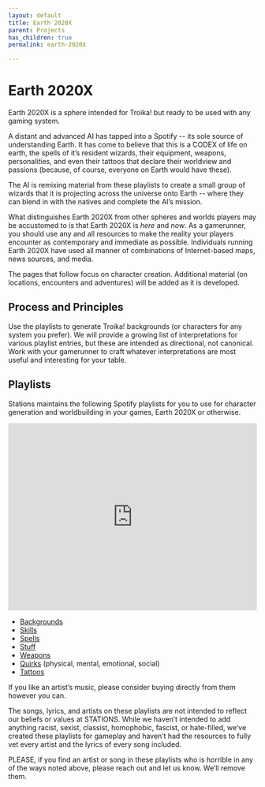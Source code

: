 ```yaml
---
layout: default
title: Earth 2020X
parent: Projects
has_children: true
permalink: earth-2020X

---
```


# Earth 2020X

Earth 2020X is a sphere intended for Troika! but ready to be used with any gaming system. 

A distant and advanced AI has tapped into a Spotify -- its sole source of understanding Earth. It has come to believe that this is a CODEX of life on earth, the spells of it’s resident wizards, their equipment, weapons, personalities, and even their tattoos that declare their worldview and passions (because, of course, everyone on Earth would have these).

The AI is remixing material from these playlists to create a small group of wizards that it is projecting across the universe onto Earth -- where they can blend in with the natives and complete the AI’s mission.

What distinguishes Earth 2020X from other spheres and worlds players may be accustomed to is that Earth 2020X is *here* and *now*. As a gamerunner, you should use any and all resources to make the reality your players encounter as contemporary and immediate as possible. Individuals running Earth 2020X have used all manner of combinations of Internet-based maps, news sources, and media.

The pages that follow focus on character creation. Additional material (on locations, encounters and adventures) will be added as it is developed.

## Process and Principles ##

Use the playlists to generate Troika! backgrounds (or characters for any system you prefer). We will provide a growing list of interpretations for various playlist entries, but these are intended as directional, not canonical. Work with your gamerunner to craft whatever interpretations are most useful and interesting for your table.

## Playlists ##

Stations maintains the following Spotify playlists for you to use for character generation and worldbuilding in your games, Earth 2020X or otherwise.

<iframe src="https://open.spotify.com/embed/playlist/5MFCzwtOlvJnoN1Rbljy61?utm_source=generator" width="100%" height="380" frameBorder="0" allowfullscreen="" allow="autoplay; clipboard-write; encrypted-media; fullscreen; picture-in-picture"></iframe>

- [Backgrounds](https://open.spotify.com/playlist/5peJMvNPWE4rLbZkN9cW9t?si=d448d6f1443f481c)
- [Skills](https://open.spotify.com/playlist/06NCCIhZmCMp5UXZv1OJWX?si=55c6a214e4004f0a)
- [Spells](https://open.spotify.com/playlist/5MFCzwtOlvJnoN1Rbljy61?si=1fba8df21e1846fb)
- [Stuff](https://open.spotify.com/playlist/0VTAv9ZG7SkCpzTDFt1Hnl?si=4fb383509e1b4915)
- [Weapons](https://open.spotify.com/playlist/18jXiZHn25JA8qdIl8rmRM?si=0067f773ac06423f)
- [Quirks](https://open.spotify.com/playlist/4blygdZRCuup8tyY7UamYm?si=0b5154826d4a4980) (physical, mental, emotional, social)
- [Tattoos](https://open.spotify.com/playlist/2bqNuOZdLIxMI3zRMogcXw?si=264f3f166ea84873)

If you like an artist’s music, please consider buying directly from them however you can.

The songs, lyrics, and artists on these playlists are not intended to reflect our beliefs or values at STATIONS. While we haven’t intended to add anything racist, sexist, classist, homophobic, fascist, or hate-filled, we’ve created these playlists for gameplay and haven’t had the resources to fully vet every artist and the lyrics of every song included.

PLEASE, if you find an artist or song in these playlists who is horrible in any of the ways noted above, please reach out and let us know. We’ll remove them.

